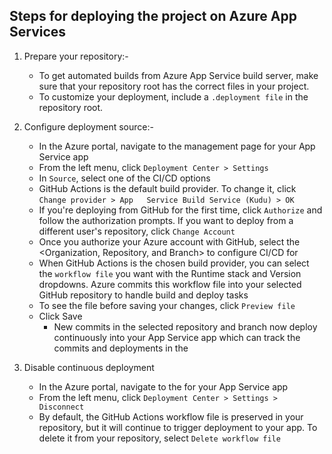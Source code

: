  ## Steps for deploying the project on Azure App Services

1. Prepare your repository:-
   - To get automated builds from Azure App Service build server, make sure that your repository root
     has the correct files in your project.
   - To customize your deployment, include a ```.deployment file``` in the repository root.  

2. Configure deployment source:-
   - In the Azure portal, navigate to the management page for your App Service app
   - From the left menu, click ```Deployment Center > Settings```
   - In ```Source```, select one of the CI/CD options
   - GitHub Actions is the default build provider. To change it, click ```Change provider > App   Service Build Service (Kudu) > OK```
   - If you're deploying from GitHub for the first time, click ```Authorize``` and follow the
     authorization prompts. If you want to deploy from a different user's repository, click ```Change Account```
   - Once you authorize your Azure account with GitHub, select the <Organization, Repository, and Branch> to configure CI/CD for
   - When GitHub Actions is the chosen build provider, you can select the ```workflow file``` you
     want with the Runtime stack and Version dropdowns. Azure commits this workflow file into your selected GitHub repository to handle build and deploy tasks
   - To see the file before saving your changes, click ```Preview file```
   - Click Save
     - New commits in the selected repository and branch now deploy continuously into your App
       Service app which can track the commits and deployments in the <Logs tab>

3. Disable continuous deployment
   - In the Azure portal, navigate to the <management page> for your App Service app
   - From the left menu, click ```Deployment Center > Settings > Disconnect``` 
   - By default, the GitHub Actions workflow file is preserved in your repository, but it will
    continue to trigger deployment to your app. To delete it from your repository, select 
     ```Delete workflow file```   
     
     